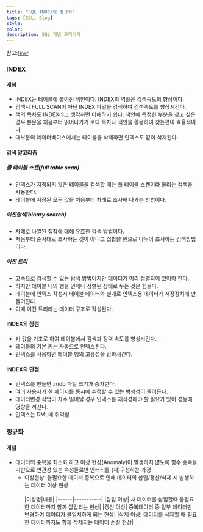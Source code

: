 ```yaml
---
title: "SQL INDEX와 정규화"
tags: [SQL, Blog]
style:
color:
description: SQL 개념 끄적이기
---
```

참고:[lawr](https://lalwr.blogspot.com/2016/02/db-index.html)
### INDEX

#### 개념
  - INDEX는 테이블에 붙여진 색인이다. INDEX의 역활은 검색속도의 향상이다. 
  - 검색시 FULL SCAN이 아닌 INDEX 파일을 검색하여 검색속도를 향상시킨다.
  - 책의 목차도 INDEX라고 생각하면 이해하기 쉽다. 책안에 특정한 부분을 찾고 싶은 경우 
     본문을 처음부터 읽어나가기 보다 목차나 색인을 활용하여 찾는편이 효율적이다.
  - 대부분의 데이터베이스에서는 테이블을 삭제하면 인덱스도 같이 삭제된다.

#### 검색 알고리즘

##### 풀 테이블 스캔(full table scan)
- 인덱스가 지정되지 않은 테이블을 검색할 때는 풀 테이블 스캔이라 불리는 검색을 사용한다.
- 테이블에 저장된 모든 값을 처음부터 차례로 조사해 나가는 방법이다.

##### 이진탐색(binary search)
- 차례로 나열된 집합에 대해 유효한 검색 방법이다.
- 처음부터 순서대로 조사하는 것이 아니고 집합을 반으로 나누어 조사하는 검색방법이다.

##### 이진 트리
- 고속으로 검색할 수 있는 탐색 방법이지만 데이터가 미리 정렬되어 있어야 한다.
- 하지만 테이블 내의 행을 언제나 정렬된 상태로 두는 것은 힘들다.
- 테이블에 인덱스 작성시 테이블 데이터와 별개로 인덱스용 데이터가 저장장치에 만들어진다.
- 이때 이진 트리라는 데이터 구조로 작성된다.

#### INDEX의 장점
- 키 값을 기초로 하여 테이블에서 검색과 정력 속도를 향상시킨다.
- 테이블의 기본 키는 자동으로 인덱스된다.
- 인덱스를 사용하면 테이블 행의 고유성을 강화시킨다.

#### INDEX의 단점
- 인덱스를 만들면 .mdb 파일 크기가 증가한다.
- 여러 사용자가 한 페이지를 동시에 수정할 수 있는 병행성이 줄어든다.
- 데이터변경 작업이 자주 일어날 경우 인덱스를 재작성해야 할 필요가 있어 성능에 영향을 끼친다.
- 인덱스는 DML에 취약함

### 정규화

#### 개념
- 데이터의 중복을 최소화 하고 이상 현상(Anomaly)이 발생하지 않도록 함수 종속을 기반으로 연관성 있는 속성들로만 엔터티를 (재)구성하는 과정
   - 이상현상: 불필요한 데이터 중복으로 인해 데이터의 삽입/갱신/삭제 시 발생하는 데이터 이상 현상 <br/>   
|이상명|내용|
|------|-----------|
|삽입 이상| 새 데이터를 삽입할때 불필요한 데이터까지 함께 삽입되는 현상|
|갱신 이상| 중복데이터 중 일부 데이터만 변경하여 데이터가 불일치하게 되는 현상|
|삭제 이상| 데이터를 삭제할 때 필요한 데이터까지도 함께 삭제되는 데이터 손실 현상|
   

